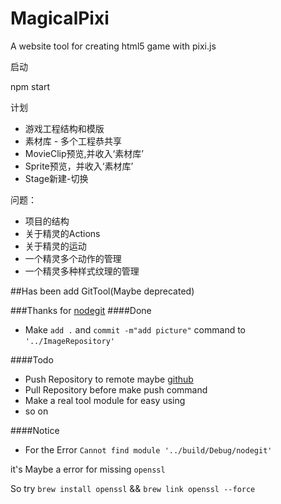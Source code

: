 # MagicalPixi
A website tool  for creating html5 game with pixi.js 

启动

npm start

计划

  - 游戏工程结构和模版
  - 素材库 - 多个工程恭共享
  - MovieClip预览,并收入‘素材库’
  - Sprite预览，并收入‘素材库’
  - Stage新建-切换

问题：

- 项目的结构
- 关于精灵的Actions
- 关于精灵的运动
- 一个精灵多个动作的管理
- 一个精灵多种样式纹理的管理


##Has been add GitTool(Maybe deprecated)

###Thanks for [nodegit](http://www.nodegit.org/)
####Done

- Make `add .` and `commit -m"add picture"` command to `'../ImageRepository'`

####Todo

- Push Repository to remote maybe [github](git@github.com:MagicalPixi/ImageRepository.git)
- Pull Repository before make push command
- Make a real tool module for easy using
- so on 

####Notice

- For the Error `Cannot find module '../build/Debug/nodegit'`

it's Maybe a error for missing `openssl`

So try `brew install openssl` && `brew link openssl --force`
